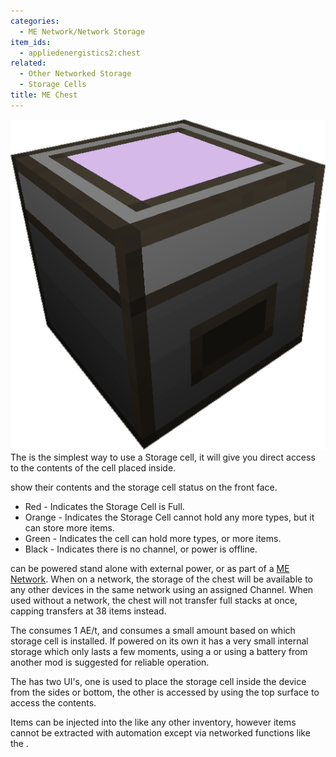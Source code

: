 ```yaml
---
categories:
  - ME Network/Network Storage
item_ids:
  - appliedenergistics2:chest
related:
  - Other Networked Storage
  - Storage Cells
title: ME Chest
---
```


![A picture of an ME Chest](../../../../public/assets/large/me_chest.png)The <ItemLink
id="appliedenergistics2:chest"/> is the simplest way to use a
Storage cell, it will give you direct access to the contents of the cell
placed inside.

<ItemLink id="appliedenergistics2:chest"/>

show their contents and the storage cell status on the front face.

- Red - Indicates the Storage Cell is Full.
- Orange - Indicates the Storage Cell cannot hold any more types, but it can store more items.
- Green - Indicates the cell can hold more types, or more items.
- Black - Indicates there is no channel, or power is offline.

<ItemLink id="appliedenergistics2:chest"/>

can be powered stand alone with external power, or as part of a [ME
Network](../../me-network.md). When on a network, the storage of the
chest will be available to any other devices in the same network using an
assigned Channel. When used without a network, the chest will not transfer
full stacks at once, capping transfers at 38 items instead.

The <ItemLink id="appliedenergistics2:chest"/> consumes 1 AE/t, and
consumes a small amount based on which storage cell is installed. If powered
on its own it has a very small internal storage which only lasts a few
moments, using a <ItemLink id="appliedenergistics2:energy_cell"/> or
using a battery from another mod is suggested for reliable operation.

The <ItemLink id="appliedenergistics2:chest"/> has two UI's, one is
used to place the storage cell inside the device from the sides or bottom, the
other is accessed by using the top surface to access the contents.

Items can be injected into the <ItemLink
id="appliedenergistics2:chest"/> like any other inventory, however
items cannot be extracted with automation except via networked functions like
the <ItemLink id="appliedenergistics2:item_export_bus"/>.

<RecipeFor id="appliedenergistics2:chest"/>
